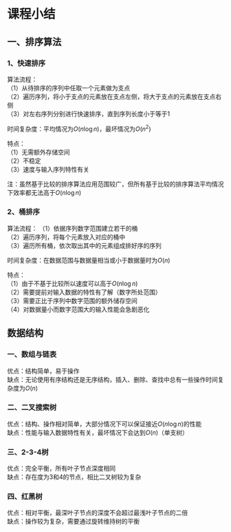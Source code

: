 # 课程小结

## 一、排序算法

### 1、快速排序

算法流程：  
（1）从待排序的序列中任取一个元素做为支点  
（2）遍历序列，将小于支点的元素放在支点左侧，将大于支点的元素放在支点右侧  
（3）对左右序列分别进行快速排序，直到序列长度小于等于1  

时间复杂度：平均情况为$O(n\log n)$，最坏情况为$O(n^2)$  

特点：  
（1）无需额外存储空间  
（2）不稳定  
（3）速度与输入序列特性有关

注：虽然基于比较的排序算法应用范围较广，但所有基于比较的排序算法平均情况下效率都无法高于$O(n\log n)$  

### 2、桶排序

算法流程：
（1）依据序列数字范围建立若干的桶  
（2）遍历序列，将每个元素放入对应的桶中  
（3）遍历所有桶，依次取出其中的元素组成排好序的序列

时间复杂度：在数据范围与数据量相当或小于数据量时为$O(n)$

特点：  
（1）由于不基于比较所以速度可以高于$O(n\log n)$  
（2）需要提前对输入数据的特性有了解（数字所处范围）  
（3）需要正比于序列中数字范围的额外储存空间  
（4）对数据量小而数字范围大的输入性能会急剧恶化

## 数据结构

### 一、数组与链表

优点：结构简单，易于操作  
缺点：无论使用有序结构还是无序结构，插入、删除、查找中总有一些操作时间复杂度为$O(n)$

### 二、二叉搜索树

优点：结构、操作相对简单，大部分情况下可以保证接近$O(n\log n)$的性能  
缺点：性能与输入数据特性有关，最坏情况下会达到$O(n)$（单支树）

### 三、2-3-4树

优点：完全平衡，所有叶子节点深度相同  
缺点：存在度为3和4的节点，相比二叉树较为复杂

### 四、红黑树

优点：相对平衡，最深叶子节点的深度不会超过最浅叶子节点的二倍  
缺点：操作较为复杂，需要通过旋转维持树的平衡